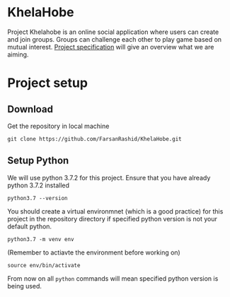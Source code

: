 # KhelaHobe
Project Khelahobe is an online social application where users can create and join groups. Groups can challenge each other to play game based on mutual interest. [Project specification](https://paper.dropbox.com/doc/Project-KhelaHobe-Spec--AYqL9fIkEkW6XGPeSIDcxh~bAQ-FKa0RW5evbVd96nvyTAb8) will give an overview what we are aiming.

# Project setup

## Download
Get the repository in local machine

`git clone https://github.com/FarsanRashid/KhelaHobe.git`

## Setup Python
We will use python 3.7.2 for this project. Ensure that you have already python 3.7.2 installed

`python3.7 --version`

You should create a virtual environmnet (which is a good practice) for this project in the repository directory if specified python version is not your default python.

`python3.7 -m venv env`

(Remember to actiavte the environment before working on)

`source env/bin/activate`

From now on all `python` commands will mean specified python version is being used.
